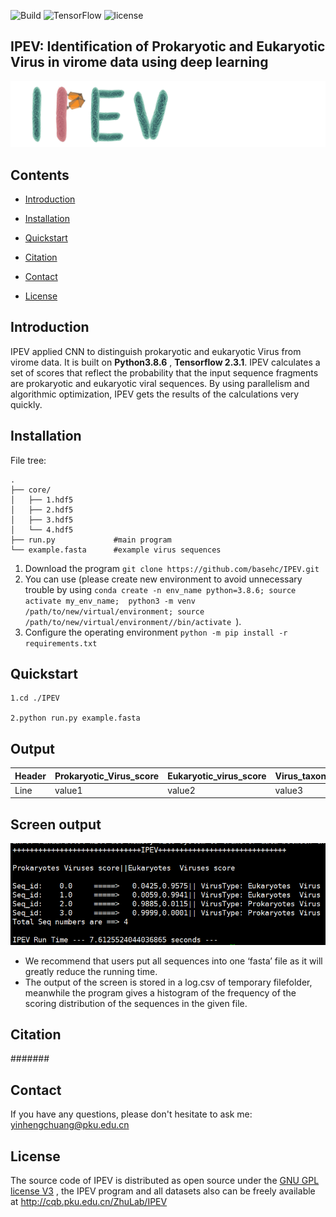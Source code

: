  ![Build](https://img.shields.io/badge/Build-passing-brightgreen) ![TensorFlow](https://img.shields.io/badge/TensorFlow-V2.3.1-brightgreen) ![license](https://img.shields.io/badge/license-GPL--v3-blue) 

## IPEV: Identification of Prokaryotic and Eukaryotic Virus in virome data using deep learning

  ![0](./pic/logo.png)

## Contents

- [Introduction](#Introduction)

- [Installation](#Installation)

- [Quickstart](#Quickstart)

- [Citation](#Citation)

- [Contact](#Contact)

- [License](#License)

## Introduction

IPEV applied CNN to distinguish prokaryotic and eukaryotic Virus from virome data. It is built on **Python3.8.6** , **Tensorflow  2.3.1**. IPEV calculates a set of scores that reflect the probability that the input sequence fragments are prokaryotic and eukaryotic viral sequences. By using parallelism and algorithmic optimization, IPEV gets the results of the calculations very quickly.

## Installation

File tree:

```
.
├── core/
│   ├── 1.hdf5
│   ├── 2.hdf5
│   ├── 3.hdf5
│   └── 4.hdf5
├── run.py             #main program
└── example.fasta      #example virus sequences
```

1. Download the program `git clone https://github.com/basehc/IPEV.git`
2. You can use (please create new environment to avoid unnecessary trouble by using `conda create -n env_name python=3.8.6; source activate my_env_name;  python3 -m venv /path/to/new/virtual/environment; source /path/to/new/virtual/environment//bin/activate `).
3. Configure the operating environment `python -m pip install -r requirements.txt`                         

## Quickstart

```
1.cd ./IPEV

2.python run.py example.fasta
```

## 

## Output

| Header | Prokaryotic_Virus_score | Eukaryotic_virus_score | Virus_taxon |
| ------ | ----------------------- | ---------------------- | ----------- |
| Line   | value1                  | value2                 | value3      |



## Screen output

![1](./pic/2.jpg)

- We recommend that users put all sequences into one ‘fasta’ file as it will greatly reduce the running time.
- The output of the screen is stored in a log.csv of temporary filefolder, meanwhile the program gives a histogram of the frequency of the scoring distribution of the sequences in the given file.

## Citation

#######

## Contact

If you have any questions, please don't hesitate to ask me: yinhengchuang@pku.edu.cn

## License

The source code of IPEV is distributed as open source under the [GNU GPL license V3](https://www.gnu.org/licenses/gpl-3.0.en.html) , the IPEV program and all datasets  also can be freely available at http://cqb.pku.edu.cn/ZhuLab/IPEV
